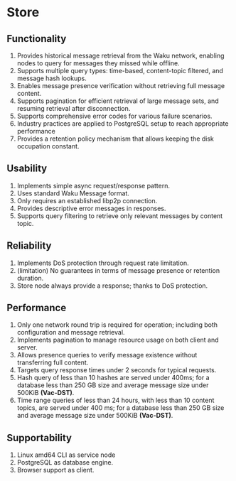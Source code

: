 # Store

## Functionality

1. Provides historical message retrieval from the Waku network, enabling nodes to query for messages they missed while offline.
2. Supports multiple query types: time-based, content-topic filtered, and message hash lookups.
3. Enables message presence verification without retrieving full message content.
4. Supports pagination for efficient retrieval of large message sets, and resuming retrieval after disconnection.
5. Supports comprehensive error codes for various failure scenarios.
6. Industry practices are applied to PostgreSQL setup to reach appropriate performance
7. Provides a retention policy mechanism that allows keeping the disk occupation constant.

## Usability

1. Implements simple async request/response pattern.
2. Uses standard Waku Message format.
3. Only requires an established libp2p connection.
4. Provides descriptive error messages in responses.
5. Supports query filtering to retrieve only relevant messages by content topic.

## Reliability

1. Implements DoS protection through request rate limitation.
2. (limitation) No guarantees in terms of message presence or retention duration.
3. Store node always provide a response; thanks to DoS protection.

## Performance

1. Only one network round trip is required for operation; including both configuration and message retrieval.
2. Implements pagination to manage resource usage on both client and server.
3. Allows presence queries to verify message existence without transferring full content.
4. Targets query response times under 2 seconds for typical requests.
5. Hash query of less than 10 hashes are served under 400ms; for a database less than 250 GB size and average message size under 500KiB **(Vac-DST)**.
6. Time range queries of less than 24 hours, with less than 10 content topics, are served under 400 ms; for a database less than 250 GB size and average message size under 500KiB **(Vac-DST)**.

## Supportability

1. Linux amd64 CLI as service node
2. PostgreSQL as database engine.
3. Browser support as client.